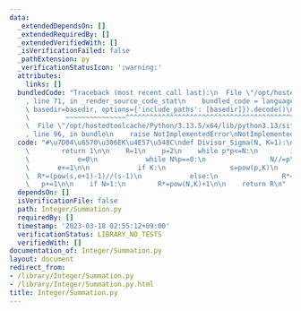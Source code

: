 ```yaml
---
data:
  _extendedDependsOn: []
  _extendedRequiredBy: []
  _extendedVerifiedWith: []
  _isVerificationFailed: false
  _pathExtension: py
  _verificationStatusIcon: ':warning:'
  attributes:
    links: []
  bundledCode: "Traceback (most recent call last):\n  File \"/opt/hostedtoolcache/Python/3.13.5/x64/lib/python3.13/site-packages/onlinejudge_verify/documentation/build.py\"\
    , line 71, in _render_source_code_stat\n    bundled_code = language.bundle(stat.path,\
    \ basedir=basedir, options={'include_paths': [basedir]}).decode()\n          \
    \         ~~~~~~~~~~~~~~~^^^^^^^^^^^^^^^^^^^^^^^^^^^^^^^^^^^^^^^^^^^^^^^^^^^^^^^^^^^^^^^^^^\n\
    \  File \"/opt/hostedtoolcache/Python/3.13.5/x64/lib/python3.13/site-packages/onlinejudge_verify/languages/python.py\"\
    , line 96, in bundle\n    raise NotImplementedError\nNotImplementedError\n"
  code: "#\u7D04\u6570\u306EK\u4E57\u548C\ndef Divisor_Sigma(N, K=1):\n    if N==1:\n\
    \        return 1\n\n    R=1\n    p=2\n    while p*p<=N:\n        if N%p==0:\n\
    \            e=0\n            while N%p==0:\n                N//=p\n         \
    \       e+=1\n\n            if K:\n                s=pow(p,K)\n              \
    \  R*=(pow(s,e+1)-1)//(s-1)\n            else:\n                R*=e+1\n     \
    \   p+=1\n\n    if N>1:\n        R*=pow(N,K)+1\n\n    return R\n"
  dependsOn: []
  isVerificationFile: false
  path: Integer/Summation.py
  requiredBy: []
  timestamp: '2023-03-18 02:55:12+09:00'
  verificationStatus: LIBRARY_NO_TESTS
  verifiedWith: []
documentation_of: Integer/Summation.py
layout: document
redirect_from:
- /library/Integer/Summation.py
- /library/Integer/Summation.py.html
title: Integer/Summation.py
---
```

